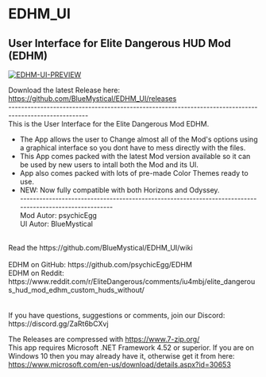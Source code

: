 # EDHM_UI
User Interface for Elite Dangerous HUD Mod (EDHM)
-------------------------------------------------------------------------------------------------------

<a href="#"><img src="https://i.ibb.co/sFdrZJn/EDHM-UI-PREVIEW.png" alt="EDHM-UI-PREVIEW" border="0"></a>

Download the latest Release here:  https://github.com/BlueMystical/EDHM_UI/releases<br>
-------------------------------------------------------------------------------------------------------<br>
This is the User Interface for the Elite Dangerous Mod EDHM.<br>
  * The App allows the user to Change almost all of the Mod's options using a graphical interface so you dont have to mess directly with the files.<br>
  * This App comes packed with the latest Mod version available so it can be used by new users to intall both the Mod and its UI.<br>
  * App also comes packed with lots of pre-made Color Themes ready to use.<br>
  * NEW:  Now fully compatible with both Horizons and Odyssey.<br>
-------------------------------------------------------------------------------------------------------<br>
Mod Autor:        psychicEgg<br>
UI Autor:         BlueMystical<br>
<br>
Read the https://github.com/BlueMystical/EDHM_UI/wiki
<br><br>
EDHM on GitHub:   https://github.com/psychicEgg/EDHM<br>
EDHM on Reddit:   https://www.reddit.com/r/EliteDangerous/comments/iu4mbj/elite_dangerous_hud_mod_edhm_custom_huds_without/
<br><br><br>
If you have questions, suggestions or comments, join our Discord: https://discord.gg/ZaRt6bCXvj

The Releases are compressed with https://www.7-zip.org/<br>
This app requires Microsoft .NET Framework 4.52 or superior. If you are on Windows 10 then you may already have it, otherwise get it from here: https://www.microsoft.com/en-us/download/details.aspx?id=30653<br>
